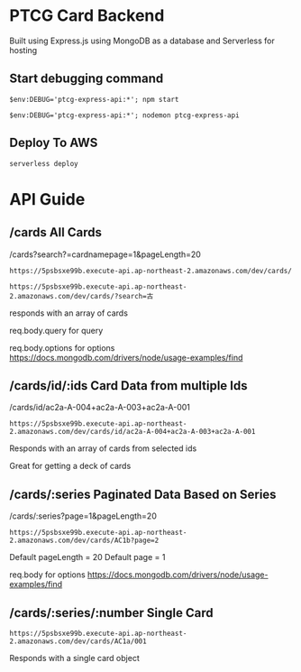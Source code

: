 # PTCG Card Backend

Built using Express.js using MongoDB as a database and Serverless for hosting

## Start debugging command
`$env:DEBUG='ptcg-express-api:*'; npm start`

`$env:DEBUG='ptcg-express-api:*'; nodemon ptcg-express-api`

## Deploy To AWS
`serverless deploy`

# API Guide

## /cards All Cards

/cards?search?=cardnamepage=1&pageLength=20

`https://5psbsxe99b.execute-api.ap-northeast-2.amazonaws.com/dev/cards/`

`https://5psbsxe99b.execute-api.ap-northeast-2.amazonaws.com/dev/cards/?search=古`

responds with an array of cards

req.body.query for query

req.body.options for options https://docs.mongodb.com/drivers/node/usage-examples/find

## /cards/id/:ids Card Data from multiple Ids

/cards/id/ac2a-A-004+ac2a-A-003+ac2a-A-001

`https://5psbsxe99b.execute-api.ap-northeast-2.amazonaws.com/dev/cards/id/ac2a-A-004+ac2a-A-003+ac2a-A-001`

Responds with an array of cards from selected ids

Great for getting a deck of cards

## /cards/:series Paginated Data Based on Series

/cards/:series?page=1&pageLength=20

`https://5psbsxe99b.execute-api.ap-northeast-2.amazonaws.com/dev/cards/AC1b?page=2`

Default pageLength = 20
Default page = 1

req.body for options https://docs.mongodb.com/drivers/node/usage-examples/find

## /cards/:series/:number Single Card

`https://5psbsxe99b.execute-api.ap-northeast-2.amazonaws.com/dev/cards/AC1a/001`

Responds with a single card object
